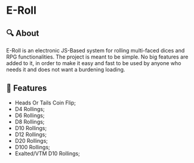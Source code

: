 # E-Roll
<div align="center">

</div>

## 🔍 About <a name = "about-it"></a>
E-Roll is an electronic JS-Based system for rolling multi-faced dices and RPG functionalities.
The project is meant to be simple. No big features are added to it, in order to make it easy and fast to be used by anyone who needs it and does not want a burdening loading.

## 🎈 Features <a name = "features"></a>

- Heads Or Tails Coin Flip;
- D4 Rollings;
- D6 Rollings;
- D8 Rollings;
- D10 Rollings;
- D12 Rollings;
- D20 Rollings;
- D100 Rollings;
- Exalted/VTM D10 Rollings;
